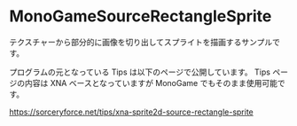 # MonoGameSourceRectangleSprite
テクスチャーから部分的に画像を切り出してスプライトを描画するサンプルです。

プログラムの元となっている Tips は以下のページで公開しています。
Tips ページの内容は XNA ベースとなっていますが MonoGame でもそのまま使用可能です。

https://sorceryforce.net/tips/xna-sprite2d-source-rectangle-sprite
